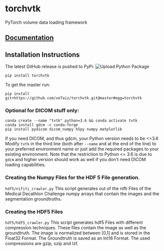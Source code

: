 # torchvtk
PyTorch volume data loading framework
## [Documentation](https://xetaiz.github.io/torchvtk)


## Installation Instructions
The latest GitHub release is pushed to PyPi: 
![Upload Python Package](https://github.com/xeTaiz/torchvtk/workflows/Upload%20Python%20Package/badge.svg?event=release)
```
pip install torchvtk
```

To get the master run:
```
pip install git+https://github.com/xeTaiz/torchvtk.git@master#egg=torchvtk
```

### Optional for DICOM stuff only:
```
conda create --name "tvtk" python=3.6 && conda activate tvtk
conda install gdcm -c conda-forge
pip install pydicom dicom_numpy h5py numpy matplotlib
```
If you need DICOM, and thus gdcm, your Python version needs to be <=3.6
Modify `tvtk` in the third line (both after `--name` and at the end of the line) to your preferred environment name or just add the required packages to your existing environment.
Note that the restriction to Python <= 3.6 is due to `gdcm` and higher version should work as well if you don't need DICOM loading capabilities.

### Creating the Numpy Files for the HDF 5 File generation.
`hdf5/nifiti_crawler.py` This script generates out of the nifti Files of the Medical Decathlon Challenge numpy arrays that contain the images and the segmentation groundtruths.

### Creating the HDF5 Files
`hdf5/hdf5_crawler.py` This script generates hdf5 Files with different compression techniques. These files contain the image as well as the groundtruth. The image is normalized between [0,1] and is stored in the Float32 Format. The Groundtruth is saved as an Int16 Format. The used compressions are gzip, szip  and lzf.
